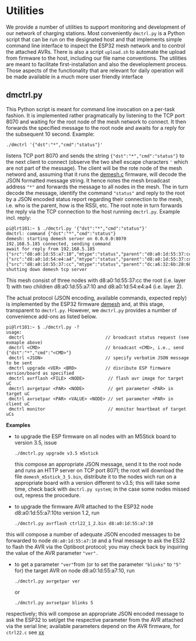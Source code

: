 # Utilities

We provide a number of utilities to support monitoring and development of our network of charging stations. Most conveniently `dmctrl.py` is a Python script that can be run on the designated host and that implements simple command line interface to inspect the ESP32 mesh network and to control the attached AVRs. There is also a script `upload.sh` to automate the upload from firmware to the host, including our file name conventions. The utilities are meant to facilitate first-installation and also the developlement process.  Those aspects of the functionality that are relevant for daily operation will be made available in a much more user friendly interface

 

## dmctrl.py

This Python script is meant for command line invocation on a per-task fashion. It is implemented rather pragmatically by listening to the TCP port 8070 and waiting for the root node of the mesh network to connect. It then forwards the specified message to the root node and awaits for a reply for the subsequent 10 second. Example:

```
./dmctrl '{"dst":"*","cmd":"status"}'
```

listens TCP port 8070 and sends the string `{"dst":"*","cmd":"status"}` to the next client to connect (observe the two shell escape characters `'` which are not part of the message). The client will be the rote node of the mesh netword and, assuming that it runs the [demesh.c](../demesh/) firmware, will decode the JSON formatted message string. It hence notes the mesh broadcast address `"*"` and forwards the message to all nodes in the mesh. The in turn decode the message, identify the command `"status"` and reply to the root by a JSON encoded status report regarding their connection to the mesh, i.e. who is the parent, how is the RSSI, etc. The root note in turn forwards the reply via the TCP connection to the host running `dmctrl.py`. Example incl. reply:

```
pi@lrt101:~ $ ./dmctrl.py '{"dst":"*","cmd":"status"}'
dmctrl: command {"dst":"*","cmd":"status"}
demesh: starting demesh server on 0.0.0.0:8070
192.168.5.185 connected, sending command
await for reply from 192.168.5.185
{"src":"d8:a0:1d:55:a7:10","mtype":"status","parent":"d8:a0:1d:55:37:cd","rssi":-40,"layer":2,"nodes":3,"plat":57}
{"src":"d8:a0:1d:54:e4:a4","mtype":"status","parent":"d8:a0:1d:55:37:cd","rssi":-52,"layer":2,"nodes":3,"plat":45}
{"src":"d8:a0:1d:55:37:cc","mtype":"status","parent":"dc:a6:32:6b:28:60","rssi":-26,"layer":1,"nodes":3,"plat":0}
shutting down demesh tcp server
```

This mesh consist of three nodes with d8:a0:1d:55:37:cc the root (i.e. layer 1) with two children d8:a0:1d:55:a7:10 and  d8:a0:1d:54:e4:a4 (i.e. layer 2). 

The actual protocol (JSON encoding, available commands, expected reply) is implemented by the ESP32 firmware [demesh](../demesh/) and, at this stage, transparent to `dmctrl.py`. However, we `dmctrl.py` provides a number of convenience add-ons as listed below.

```
pi@lrt101:~ $ ./dmctrl.py -?
usage:
 dmctrl                               // broadcast status request (see exmaple above)
 dmctrl <CMD>                         // broadcast <CMD>, i.e., send {"dst":"*","cmd":"<CMD>"}
 dmctrl <JSON>                        // specify verbatim JSON message to be sent
 dmctrl upgrade <VER> <BRD>           // disribute ESP firmware version/board as specified
 dmctrl avrflash <FILE> <NODE>         // flash avr image for target uC
 dmctrl avrgetpar <PAR> <NODE>         // get parameter <PAR> in target uC
 dmctrl avrsetpar <PAR> <VALUE> <NODE> // set parameter <PAR> in client uC 
 dmctrl monitor                        // monitor heartbeat of target uCs 
```

**Examples**

- to upgrade the ESP firmware on all nodes with an M5Stick board to version 3.5, issue
  ```
  ./dmctrl.py upgrade v3.5 m5stick
  ```
  this compose an appropriate JSON message, send it to the root node and runs an HTTP server on TCP port 8071; the root will download the file `demesh_m5stick_3_5.bin`, distribute it to the nodes wich run on a  appropriate board with a version different to v3.5; this will take some time, check back with `dmctrl.py system`; in the case some nodes missed out, repress the procedure.


- to upgrade the firmware AVR attached to the ESP32 node d8:a0:1d:55:a7:10to version 1.2, run
  ```
  ./dmctrl.py avrflash ctrl22_1_2.bin d8:a0:1d:55:a7:10
  ```
this will compose a number of adequate JSON encoded messages to be forwarded to node `d8:a0:1d:55:a7:10` and a final message to ask the ES32 to flash the AVR via the Optiboot protocol; you may check back by inquiring the value of the AVR parameter `"ver".`

- to get a parameter `"ver"`from (or to set the parameter `"blinks"` to `"5"` for) the target AVR on node d8:a0:1d:55:a7:10, run

  ```
  ./dmctrl.py avrgetpar ver
  ```
  or
  ```
  ./dmctrl.py avrsetpar blinks 5
  ```
respectively; this will compose an appropriate JSON encoded message to ask the ESP32 to set/get the respective parameter from the AVR attached via the serial line; available parameters depend on the AVR firmware, for `ctrl22.c` see [xx](../ctrl22/README.md#Serial-Line-Protocol)

 











